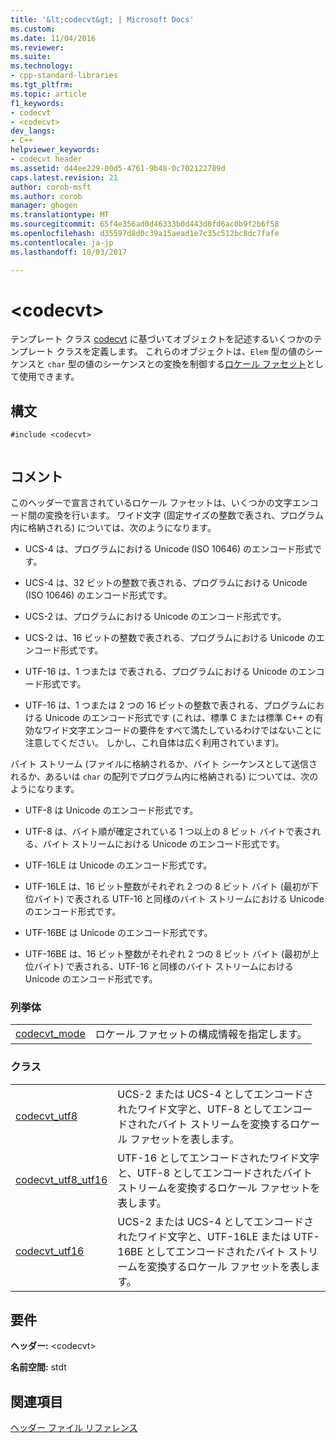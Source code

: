 ```yaml
---
title: '&lt;codecvt&gt; | Microsoft Docs'
ms.custom: 
ms.date: 11/04/2016
ms.reviewer: 
ms.suite: 
ms.technology:
- cpp-standard-libraries
ms.tgt_pltfrm: 
ms.topic: article
f1_keywords:
- codecvt
- <codecvt>
dev_langs:
- C++
helpviewer_keywords:
- codecvt header
ms.assetid: d44ee229-00d5-4761-9b48-0c702122789d
caps.latest.revision: 21
author: corob-msft
ms.author: corob
manager: ghogen
ms.translationtype: MT
ms.sourcegitcommit: 65f4e356ad0d46333b0d443d0fd6ac0b9f2b6f58
ms.openlocfilehash: d35597d8d0c39a15aead1e7c35c512bc8dc7fafe
ms.contentlocale: ja-jp
ms.lasthandoff: 10/03/2017

---
```

# <a name="ltcodecvtgt"></a>&lt;codecvt&gt;
テンプレート クラス [codecvt](../standard-library/codecvt-class.md) に基づいてオブジェクトを記述するいくつかのテンプレート クラスを定義します。 これらのオブジェクトは、`Elem` 型の値のシーケンスと `char` 型の値のシーケンスとの変換を制御する[ロケール ファセット](../standard-library/locale-class.md#facet_class)として使用できます。  
  
## <a name="syntax"></a>構文  
  
```  
#include <codecvt>  
  
```  
  
## <a name="remarks"></a>コメント  
 このヘッダーで宣言されているロケール ファセットは、いくつかの文字エンコード間の変換を行います。 ワイド文字 (固定サイズの整数で表され、プログラム内に格納される) については、次のようになります。  
  
-   UCS-4 は、プログラムにおける Unicode (ISO 10646) のエンコード形式です。  
  
-   UCS-4 は、32 ビットの整数で表される、プログラムにおける Unicode (ISO 10646) のエンコード形式です。  
  
-   UCS-2 は、プログラムにおける Unicode のエンコード形式です。  
  
-   UCS-2 は、16 ビットの整数で表される、プログラムにおける Unicode のエンコード形式です。  
  
-   UTF-16 は、1 つまたは で表される、プログラムにおける Unicode のエンコード形式です。  
  
-   UTF-16 は、1 つまたは 2 つの 16 ビットの整数で表される、プログラムにおける Unicode のエンコード形式です  (これは、標準 C または標準 C++ の有効なワイド文字エンコードの要件をすべて満たしているわけではないことに注意してください。 しかし、これ自体は広く利用されています)。  
  
 バイト ストリーム (ファイルに格納されるか、バイト シーケンスとして送信されるか、あるいは `char` の配列でプログラム内に格納される) については、次のようになります。  
  
-   UTF-8 は Unicode のエンコード形式です。  
  
-   UTF-8 は、バイト順が確定されている 1 つ以上の 8 ビット バイトで表される、バイト ストリームにおける Unicode のエンコード形式です。  
  
-   UTF-16LE は Unicode のエンコード形式です。  
  
-   UTF-16LE は、16 ビット整数がそれぞれ 2 つの 8 ビット バイト (最初が下位バイト) で表される UTF-16 と同様のバイト ストリームにおける Unicode のエンコード形式です。  
  
-   UTF-16BE は Unicode のエンコード形式です。  
  
-   UTF-16BE は、16 ビット整数がそれぞれ 2 つの 8 ビット バイト (最初が上位バイト) で表される、UTF-16 と同様のバイト ストリームにおける Unicode のエンコード形式です。  
  
### <a name="enumerations"></a>列挙体  
  
|||  
|-|-|  
|[codecvt_mode](../standard-library/codecvt-enums.md#codecvt_mode)|ロケール ファセットの構成情報を指定します。|  
  
### <a name="classes"></a>クラス  
  
|||  
|-|-|  
|[codecvt_utf8](codecvt-utf8-class.md)|UCS-2 または UCS-4 としてエンコードされたワイド文字と、UTF-8 としてエンコードされたバイト ストリームを変換するロケール ファセットを表します。|  
|[codecvt_utf8_utf16](codecvt-utf8-utf16-class.md)|UTF-16 としてエンコードされたワイド文字と、UTF-8 としてエンコードされたバイト ストリームを変換するロケール ファセットを表します。|  
|[codecvt_utf16](codecvt-utf16-class.md)|UCS-2 または UCS-4 としてエンコードされたワイド文字と、UTF-16LE または UTF-16BE としてエンコードされたバイト ストリームを変換するロケール ファセットを表します。|  

  
## <a name="requirements"></a>要件  
 **ヘッダー:** \<codecvt>  
  
 **名前空間:** stdt  
  
## <a name="see-also"></a>関連項目  
 [ヘッダー ファイル リファレンス](../standard-library/cpp-standard-library-header-files.md)





